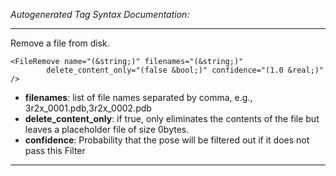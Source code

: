 _Autogenerated Tag Syntax Documentation:_

---
Remove a file from disk.

```
<FileRemove name="(&string;)" filenames="(&string;)"
        delete_content_only="(false &bool;)" confidence="(1.0 &real;)" />
```

-   **filenames**: list of file names separated by comma, e.g., 3r2x_0001.pdb,3r2x_0002.pdb
-   **delete_content_only**: if true, only eliminates the contents of the file but leaves a placeholder file of size 0bytes.
-   **confidence**: Probability that the pose will be filtered out if it does not pass this Filter

---
